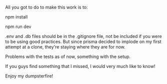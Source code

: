 All you got to do to make this work is to:

npm install

npm run dev

.env and .db files should be in the .gitignore file, not be included if you were to be using good practices.
But since prisma decided to implode on my first attempt at a clone, they're staying where they are for now.

Problems with the tests as of now, something with the setup.

If you guys find something that I missed, I would very much like to know!

Enjoy my dumpsterfire!
